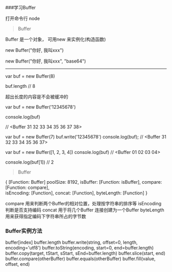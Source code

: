 ###学习Buffer 

打开命令行 node 

> Buffer  

Buffer 是一个对象， 可用new 来实例化(构造函数)

new Buffer("你好, 我叫xxx")

new Buffer("你好, 我叫xxx", "base64")

-----------------------------------------


var buf = new Buffer(8)

buf.length    // 8

超出长度的内容是不会被缓冲的

var buf = new Buffer('12345678')

console.log(buf)   

// <Buffer 31 32 33 34 35 36 37 38>


var buf = new Buffer(7)
buf.write('12345678')
console.log(buf);
// <Buffer 31 32 33 34 35 36 37>

var buf = new Buffer([1, 2, 3, 4])
console.log(buf)
// <Buffer 01 02 03 04>

console.log(buf[1])   // 2


> Buffer 

{
  [Function: Buffer]
  poolSize: 8192,
  isBuffer: [Function: isBuffer],
  compare: [Function: compare],   
  isEncoding: [Function],
  concat: [Function],
  byteLength: [Function]
}


compare 用来判断两个Buffer的相对位置，处理按字符串的排序等
isEncoding 判断是否支持编码
concat 用于将几个Buffer 连接创建为一个Buffer
byteLength 用来获得指定编码下字符串所占的字节数


### Buffer实例方法

buffer[index]
buffer.length
buffer.write(string, offset=0, length, encoding='utf8')
buffer.toString(encoding, start=0, end=buffer.length)
buffer.copy(target, tStart, sStart, sEnd=buffer.length)
buffer.slice(start, end)
buffer.compare(otherBuffer)
buffer.equals(otherBuffer)
buffer.fill(value, offset, end)